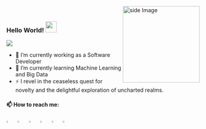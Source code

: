 <a href="https://github.com/EncryptedKishor/"><img src="https://github.com/sciencepal/sciencepal/blob/master/assets/life_balance.gif" alt="side Image" align="right" width="200" height="auto" /></a>
<br/>
  ### Hello World!  <a href="#"><img src="https://github.com/sciencepal/sciencepal/blob/master/assets/Hi.gif" width="29px"></a>
  ![](https://camo.githubusercontent.com/e8d12c1bfe933583a83fe1521d746d4a284d0647bc775a2fe9a576dd73fb0807/68747470733a2f2f76697369746f722d62616467652e6c616f62692e6963752f62616467653f706167655f69643d48616c656d6f4750412f48616c656d6f475041)
  
  - 🔭 I’m currently working as a Software Developer
  - 🌱 I’m currently learning Machine Learning and Big Data
  - ⚡ I revel in the ceaseless quest for novelty and the delightful exploration of uncharted realms.
  
  #### 📫 How to reach me:
  
[<img src="https://github.com/sciencepal/sciencepal/blob/master/assets/discord-round.svg" width="3.5%"/>](https://discord.gg/encryptedkishor)  &nbsp; [<img src="https://img.icons8.com/color/48/000000/twitter.png" width="3.5%"/>](https://twitter.com/encryptedkishor)  &nbsp; [<img src="https://img.icons8.com/color/48/000000/linkedin.png" width="3.5%"/>](https://www.linkedin.com/in/encryptedkishor/)  &nbsp; [<img src="https://img.icons8.com/fluent/48/000000/facebook-new.png" width="3.5%"/>](https://www.facebook.com/encryptedkishor)  &nbsp; [<img src="https://img.icons8.com/fluent/48/000000/instagram-new.png" width="3.5%"/>](https://www.instagram.com/encryptedkishor)  &nbsp; <a href="mailto:encryptedkishor@gmail.com"> <img src="https://img.icons8.com/fluent/48/000000/gmail.png" width="3.5%"/>
  
